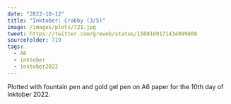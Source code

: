 ```yaml
---
date: "2022-10-12"
title: "Inktober: Crabby (3/5)"
image: /images/plots/721.jpg
tweet: https://twitter.com/greweb/status/1580160171434999808
sourceFolder: 719
tags:
  - A6
  - inktober
  - inktober2022
---
```


Plotted with fountain pen and gold gel pen on A6 paper for the 10th day of Inktober 2022.
